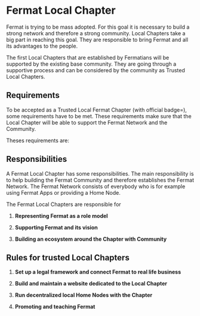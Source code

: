 # Fermat Local Chapter

Fermat is trying to be mass adopted. For this goal it is necessary to build a strong network and therefore a strong community. Local Chapters take a big part in reaching this goal. They are responsible to bring Fermat and all its advantages to the people.

The first Local Chapters that are established by Fermatians will be supported by the existing base community. They are going through a supportive process and can be considered by the community as Trusted Local Chapters.

## Requirements

To be accepted as a Trusted Local Fermat Chapter \(with official badge=\), some requirements have to be met. These requirements make sure that the Local Chapter will be able to support the Fermat Network and the Community.

Theses requirements are:

## Responsibilities

A Fermat Local Chapter has some responsibilities. The main responsibility is to help building the Fermat Community and therefore establishes the Fermat Network. The Fermat Network consists of everybody who is for example using Fermat Apps or providing a Home Node.

The Fermat Local Chapters are responsible for

1. **Representing Fermat as a role model**

2. **Supporting Fermat and its vision**

3. **Building an ecosystem around the Chapter with Community**


## Rules for trusted Local Chapters

1. **Set up a legal framework and connect Fermat to real life business**

2. **Build and maintain a website dedicated to the Local Chapter**

3. **Run decentralized local Home Nodes with the Chapter**

4. **Promoting and teaching Fermat**


